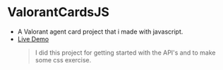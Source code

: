 # ValorantCardsJS

- A Valorant agent card project that i made with javascript.
- [Live Demo](https://egeyardimci.github.io/ValorantCardsJS/)
  > I did this project for getting started with the API's and to make some css exercise.
